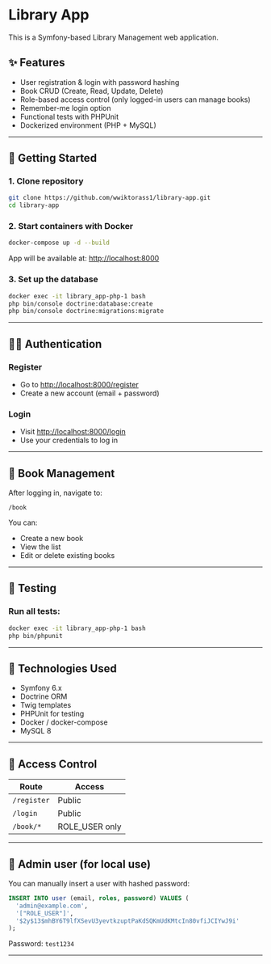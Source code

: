 # Library App

This is a Symfony-based Library Management web application.

## ✨ Features

- User registration & login with password hashing
- Book CRUD (Create, Read, Update, Delete)
- Role-based access control (only logged-in users can manage books)
- Remember-me login option
- Functional tests with PHPUnit
- Dockerized environment (PHP + MySQL)

---

## 🚀 Getting Started

### 1. Clone repository
```bash
git clone https://github.com/wwiktorass1/library-app.git
cd library-app
```

### 2. Start containers with Docker
```bash
docker-compose up -d --build
```

App will be available at: [http://localhost:8000](http://localhost:8000)

### 3. Set up the database
```bash
docker exec -it library_app-php-1 bash
php bin/console doctrine:database:create
php bin/console doctrine:migrations:migrate
```

---

## 👨‍💼 Authentication

### Register
- Go to [http://localhost:8000/register](http://localhost:8000/register)
- Create a new account (email + password)

### Login
- Visit [http://localhost:8000/login](http://localhost:8000/login)
- Use your credentials to log in

---

## 📖 Book Management

After logging in, navigate to:
```
/book
```
You can:
- Create a new book
- View the list
- Edit or delete existing books

---

## 🔧 Testing

### Run all tests:
```bash
docker exec -it library_app-php-1 bash
php bin/phpunit
```

---

## 🏑 Technologies Used
- Symfony 6.x
- Doctrine ORM
- Twig templates
- PHPUnit for testing
- Docker / docker-compose
- MySQL 8

---

## 🚪 Access Control

| Route | Access |
|-------|--------|
| `/register` | Public |
| `/login`    | Public |
| `/book/*`   | ROLE_USER only |

---

## 🚪 Admin user (for local use)

You can manually insert a user with hashed password:

```sql
INSERT INTO user (email, roles, password) VALUES (
  'admin@example.com',
  '["ROLE_USER"]',
  '$2y$13$mhBY6T9lfXSevU3yevtkzuptPaKdSQKmUdKMtcIn80vfiJCIYwJ9i'
);
```
Password: `test1234`

---



